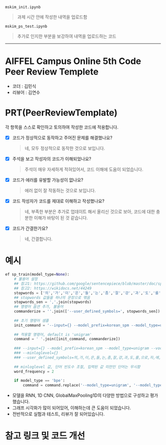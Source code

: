 `mskim_init.ipynb`
> 과제 시간 안에 작성한 내역을 업로드함

`mskim_ps_test.ipynb`
> 추가로 인지한 부분을 보강하여 내역을 업로드하는 코드

---

# AIFFEL Campus Online 5th Code Peer Review Templete
- 코더 : 김민식
- 리뷰어 : 김연수


# PRT(PeerReviewTemplate) 
각 항목을 스스로 확인하고 토의하여 작성한 코드에 적용합니다.

- [X] 코드가 정상적으로 동작하고 주어진 문제를 해결했나요?
  > 네, 모두 정상적으로 동작한 것으로 보입니다.
- [X] 주석을 보고 작성자의 코드가 이해되었나요?
  > 주석이 매우 자세하게 적혀있어서, 코드 이해에 도움이 되었습니다.
- [X] 코드가 에러를 유발할 가능성이 없나요?
  > 에러 없이 잘 작동하는 것으로 보입니다.
- [X] 코드 작성자가 코드를 제대로 이해하고 작성했나요?
  > 네, 부족한 부분은 추가로 업데이트 해서 올리신 것으로 보아, 코드에 대한 충분한 이해가 바탕이 된 것 같습니다.
- [X] 코드가 간결한가요?
  > 네, 간결합니다.

# 예시
```python
ef sp_train(model_type=None):
    # 불용어 설정
    ## 참고1: https://github.com/google/sentencepiece/blob/master/doc/special_symbols.md?plain=1
    ## 참고2: https://wikidocs.net/44249
    stopwords = ['의','가','이','은','들','는','좀','잘','걍','과','도','를','으로','자','에','와','한','하다']
    ## stopwords 값들을 하나의 문장으로 엮음
    stopwords_sen = ','.join(stopwords)
    ## 명령어 옵션 추가, 불용어
    commanderize = ''.join(['--user_defined_symbols=', stopwords_sen])
    
    ## 초기 명령어 샘플
    init_command = '--input={} --model_prefix=korean_spm --model_type=unigram --vocab_size={} --minloglevel={}'
    
    ## 적용할 명령어, default is 'unigram'
    command = ' '.join([init_command, commanderize])
    
    ### --input={} --model_prefix=korean_spm --model_type=unigram --vocab_size={} 
    ### --minloglevel={}
    ### --user_defined_symbols=의,가,이,은,들,는,좀,잘,걍,과,도,를,으로,자,에,와,한,하다
    
    ## minloglevel 값, 단어 빈도수 조절, 입력된 값 미만인 단어는 무시함
    word_frequency = 2
    
    if model_type == 'bpe':
        command = command.replace('--model_type=unigram', '--model_type=bpe')
```
- 모델을 RNN, 1D CNN, GlobalMaxPooling1D의 다양한 방법으로 구성하고 평가했습니다.
- 그래프 시각화가 많이 되어있어, 이해하는데 큰 도움이 되었습니다.
- 전반적으로 실험과 테스트, 리뷰가 잘 되어있습니다.

# 참고 링크 및 코드 개선

